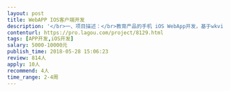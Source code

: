 ```yaml
---                
layout: post       
title: WebAPP IOS客户端开发           
description: '</br>一、项目描述：</br>教育产品的手机 iOS WebApp开发，基于wkview显示主要文字内容，和视频的点播播放。</br></br>二、主要功能点：</br>1、wkview 为主题显示文字内容</br>2、顶部和底部菜单定制</br>3、视频播放器定制化开发</br>4、消息推送，app链接唤醒功能</br>5、列表和内容页需要增加下拉刷新功能</br></br>四、人员要求：</br>1、有丰富的 App产品的开发经验；</br>2、精通IOS SDK</br>3、良好的沟通能力和契约精神。</br>'     
contenturl: https://pro.lagou.com/project/8129.html      
tags: [APP开发,iOS开发]            
salary: 5000-10000元          
publish_time: 2018-05-28 15:06:23         
review: 814人                   
apply: 10人                   
recommend: 4人                   
time_range: 2-4周              
---                 
```

